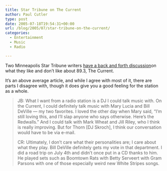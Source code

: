 ```yaml
---
title: Star Tribune on The Current
author: Paul Cutler
type: post
date: 2005-07-18T19:54:31+00:00
url: /blog/2005/07/star-tribune-on-the-current/
categories:
  - Entertainment
  - Music
  - Radio

---
```

Two Minneapolis Star Tribune writers [have a back and forth discussion][1]on what they like and don&#8217;t like about 89.3, The Current.

It&#8217;s an above average article, and while I agree with most of it, there are parts I disagree with, though it does give you a good feeling for the station as a whole.

> JB: What I want from a radio station is a DJ I could talk music with. On the Current, I could definitely talk music with Mary Lucia and Bill DeVille &#8212; my two favorites. I loved the other day when Mary said, &#8220;I&#8217;m still loving this, and I&#8217;ll slap anyone who says otherwise. Here&#8217;s the Redwalls.&#8221; And I could talk with Mark Wheat and Jill Riley, who I think is really improving. But for Thorn [DJ Skroch], I think our conversation would have to be via e-mail.
> 
> CR: Ultimately, I don&#8217;t care what their personalities are; I care about what they play. Bill DeVille definitely gets my vote in that department. I did a road trip on July 4th and didn&#8217;t once put in a CD thanks to him. He played sets such as Boomtown Rats with Betty Serveert with Gram Parsons with one of those especially weird new White Stripes songs.

 [1]: http://www.startribune.com/stories/389/5503112.html